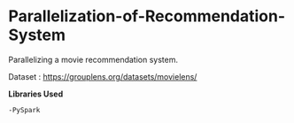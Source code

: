 # Parallelization-of-Recommendation-System

Parallelizing a movie recommendation system. 

Dataset : https://grouplens.org/datasets/movielens/

<b>Libraries Used</b>

	-PySpark
